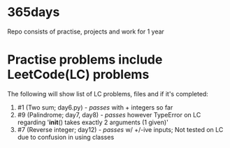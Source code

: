# 365days
Repo consists of practise, projects and work for 1 year


# Practise problems include LeetCode(LC) problems
The following will show list of LC problems, files and if it's completed:

1. #1 (Two sum; day6.py) - *passes* with + integers so far
2. #9 (Palindrome; day7, day8) - *passes* however TypeError on LC regarding  '__init__() takes exactly 2 arguments (1 given)'
3. #7 (Reverse integer; day12) - *passes* w/ +/-ive inputs; Not tested on LC due to confusion in using classes
